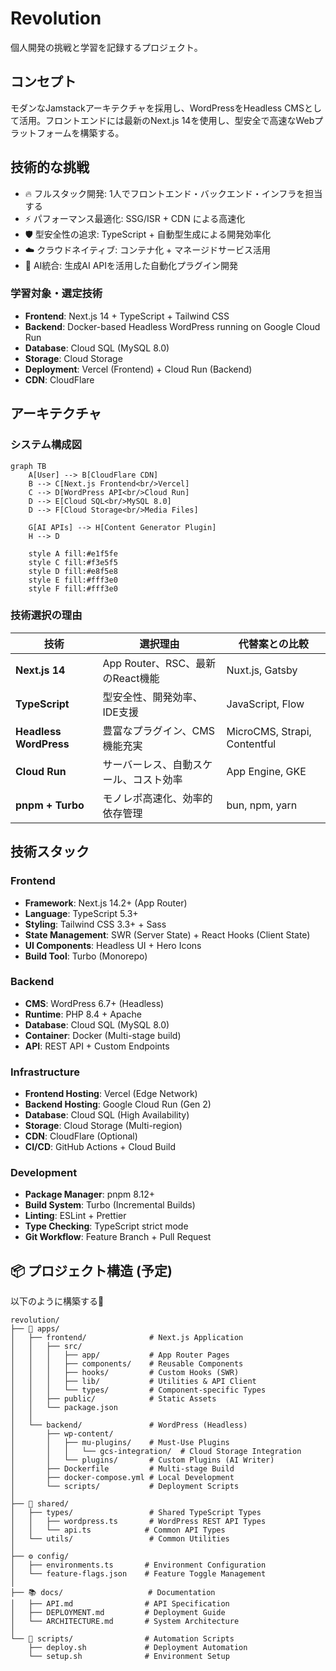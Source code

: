 # Revolution

個人開発の挑戦と学習を記録するプロジェクト。

## コンセプト

モダンなJamstackアーキテクチャを採用し、WordPressをHeadless CMSとして活用。フロントエンドには最新のNext.js 14を使用し、型安全で高速なWebプラットフォームを構築する。

## 技術的な挑戦

- 🔥 フルスタック開発: 1人でフロントエンド・バックエンド・インフラを担当する
- ⚡ パフォーマンス最適化: SSG/ISR + CDN による高速化
- 🛡️ 型安全性の追求: TypeScript + 自動型生成による開発効率化
- ☁️ クラウドネイティブ: コンテナ化 + マネージドサービス活用
- 🤖 AI統合: 生成AI APIを活用した自動化プラグイン開発

### 学習対象・選定技術

- **Frontend**: Next.js 14 + TypeScript + Tailwind CSS
- **Backend**: Docker-based Headless WordPress running on Google Cloud Run
- **Database**: Cloud SQL (MySQL 8.0)
- **Storage**: Cloud Storage
- **Deployment**: Vercel (Frontend) + Cloud Run (Backend)
- **CDN**: CloudFlare

## アーキテクチャ

### システム構成図

```mermaid
graph TB
    A[User] --> B[CloudFlare CDN]
    B --> C[Next.js Frontend<br/>Vercel]
    C --> D[WordPress API<br/>Cloud Run]
    D --> E[Cloud SQL<br/>MySQL 8.0]
    D --> F[Cloud Storage<br/>Media Files]

    G[AI APIs] --> H[Content Generator Plugin]
    H --> D

    style A fill:#e1f5fe
    style C fill:#f3e5f5
    style D fill:#e8f5e8
    style E fill:#fff3e0
    style F fill:#fff3e0
```

### 技術選択の理由

| 技術 | 選択理由 | 代替案との比較 |
|------|----------|----------------|
| **Next.js 14** | App Router、RSC、最新のReact機能 | Nuxt.js, Gatsby |
| **TypeScript** | 型安全性、開発効率、IDE支援 | JavaScript, Flow |
| **Headless WordPress** | 豊富なプラグイン、CMS機能充実 | MicroCMS, Strapi, Contentful |
| **Cloud Run** | サーバーレス、自動スケール、コスト効率 | App Engine, GKE |
| **pnpm + Turbo** | モノレポ高速化、効率的依存管理 | bun, npm, yarn |

## 技術スタック

### Frontend
- **Framework**: Next.js 14.2+ (App Router)
- **Language**: TypeScript 5.3+
- **Styling**: Tailwind CSS 3.3+ + Sass
- **State Management**: SWR (Server State) + React Hooks (Client State)
- **UI Components**: Headless UI + Hero Icons
- **Build Tool**: Turbo (Monorepo)

### Backend
- **CMS**: WordPress 6.7+ (Headless)
- **Runtime**: PHP 8.4 + Apache
- **Database**: Cloud SQL (MySQL 8.0)
- **Container**: Docker (Multi-stage build)
- **API**: REST API + Custom Endpoints

### Infrastructure
- **Frontend Hosting**: Vercel (Edge Network)
- **Backend Hosting**: Google Cloud Run (Gen 2)
- **Database**: Cloud SQL (High Availability)
- **Storage**: Cloud Storage (Multi-region)
- **CDN**: CloudFlare (Optional)
- **CI/CD**: GitHub Actions + Cloud Build

### Development
- **Package Manager**: pnpm 8.12+
- **Build System**: Turbo (Incremental Builds)
- **Linting**: ESLint + Prettier
- **Type Checking**: TypeScript strict mode
- **Git Workflow**: Feature Branch + Pull Request

## 📦 プロジェクト構造 (予定)

以下のように構築する📝

```
revolution/
├── 🎨 apps/
│   ├── frontend/              # Next.js Application
│   │   ├── src/
│   │   │   ├── app/           # App Router Pages
│   │   │   ├── components/    # Reusable Components
│   │   │   ├── hooks/         # Custom Hooks (SWR)
│   │   │   ├── lib/           # Utilities & API Client
│   │   │   └── types/         # Component-specific Types
│   │   ├── public/            # Static Assets
│   │   └── package.json
│   │
│   └── backend/               # WordPress (Headless)
│       ├── wp-content/
│       │   ├── mu-plugins/    # Must-Use Plugins
│       │   │   └── gcs-integration/  # Cloud Storage Integration
│       │   └── plugins/       # Custom Plugins (AI Writer)
│       ├── Dockerfile         # Multi-stage Build
│       ├── docker-compose.yml # Local Development
│       └── scripts/           # Deployment Scripts
│
├── 🔧 shared/
│   ├── types/                 # Shared TypeScript Types
│   │   ├── wordpress.ts       # WordPress REST API Types
│   │   └── api.ts            # Common API Types
│   └── utils/                 # Common Utilities
│
├── ⚙️ config/
│   ├── environments.ts       # Environment Configuration
│   └── feature-flags.json    # Feature Toggle Management
│
├── 📚 docs/                   # Documentation
│   ├── API.md                # API Specification
│   ├── DEPLOYMENT.md         # Deployment Guide
│   └── ARCHITECTURE.md       # System Architecture
│
└── 🚀 scripts/                # Automation Scripts
    ├── deploy.sh             # Deployment Automation
    └── setup.sh              # Environment Setup
```